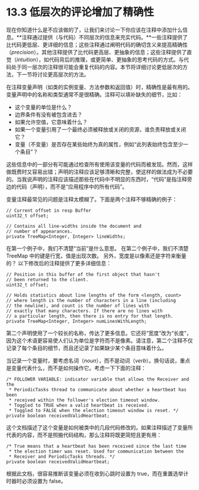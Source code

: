 # 13.3 低层次的评论增加了精确性

现在你知道什么是不应该做的了，让我们来讨论一下你应该在注释中添加什么信息。**注释通过提供（与代码）不同层次的信息来充实代码。**一些注释提供了比代码更低层、更详细的信息；这些注释通过阐明代码的确切含义来提高精确性（_precision_）。其他注释提供了比代码更高层、更抽象的信息；这些注释提供了直觉（_intuition_），如代码背后的推理，或更简单、更抽象的思考代码的方式。与代码处于同一层次的注释很可能会重复代码的内容。本节将详细讨论更低层次的方法，下一节将讨论更高层次的方法。

在注释变量声明（如类的实例变量、方法参数和返回值）时，精确性是最有用的。变量声明中的名称和类型通常不是很精确。注释可以填补缺失的细节，比如：

* 这个变量的单位是什么？
* 边界条件有没有被包含进去？
* 如果允许空值，它意味着什么？
* 如果一个变量引用了一个最终必须被释放或关闭的资源，谁负责释放或关闭它？
* 变量（不变量）是否存在某些始终为真的属性，例如“此列表始终包含至少一个条目”？

这些信息中的一部分有可能通过检查所有使用该变量的代码而被发现。然而，这样做既费时又容易出错；声明的注释应该足够清晰和完整，使这样的做法成为不必要的。当我说声明的注释应该描述那些在代码中不明显的东西时，“代码”是指注释旁边的代码（声明），而不是“应用程序中的所有代码”。

变量注释最常见的问题是注释太模糊了。下面是两个注释不够精确的例子：

```
// Current offset in resp Buffer 
uint32_t offset;
```

```
// Contains all line-widths inside the document and 
// number of appearances.
private TreeMap<Integer, Integer> lineWidths;
```

在第一个例子中，我们不清楚“当前”是什么意思。 在第二个例子中，我们不清楚 TreeMap 中的键是行宽，值是出现次数。 另外，宽度是以像素还是字符来衡量的？ 以下修改后的注释提供了更多详细信息：

```
// Position in this buffer of the first object that hasn't
// been returned to the client. 
uint32_t offset;
```

```
// Holds statistics about line lengths of the form <length, count> 
// where length is the number of characters in a line (including 
// the newline), and count is the number of lines with 
// exactly that many characters. If there are no lines with 
// a particular length, then there is no entry for that length. 
private TreeMap<Integer, Integer> numLinesWithLength;
```

第二个声明使用了一个较长的名称，传达了更多信息。它还将“宽度”改为“长度”，因为这个术语更容易使人们认为单位是字符而不是像素。请注意，第二个注释不仅记录了每个条目的细节，而且还记录了如果缺少某个条目意味着什么。

当记录一个变量时，要考虑名词（_noun_），而不是动词（_verb_）。换句话说，重点是变量代表什么，而不是如何操作它。考虑一下下面的注释：

```
/* FOLLOWER VARIABLE: indicator variable that allows the Receiver and the 
 * PeriodicTasks thread to communicate about whether a heartbeat has been 
 * received within the follower's election timeout window.
 * Toggled to TRUE when a valid heartbeat is received.
 * Toggled to FALSE when the election timeout window is reset. */ 
private boolean receivedValidHeartbeat;
```

这个文档描述了这个变量是如何被类中的几段代码修改的。如果注释描述了变量所代表的内容，而不是照搬代码结构，那么注释将既更简短且更有用：

```
/* True means that a heartbeat has been received since the last time 
 * the election timer was reset. Used for communication between the 
 * Receiver and PeriodicTasks threads. */ 
private boolean receivedValidHeartbeat;
```

根据此文档，很容易推断该变量必须在收到心跳时设置为 true，而在重置选举计时器时必须设置为 false。

